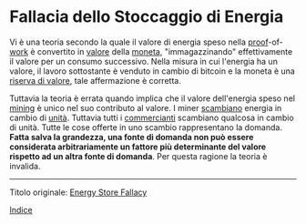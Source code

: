 # Fallacia dello Stoccaggio di Energia



Vi è una teoria secondo la quale il valore di energia speso nella [proof](ch101-glossary.md#prova)-of-[work](ch101-glossary.md#lavoro) è convertito in [valore](ch101-glossary.md#valore) della [moneta](ch101-glossary.md#moneta), "immagazzinando" effettivamente il valore per un consumo successivo. Nella misura in cui l'energia ha un valore, il lavoro sottostante è venduto in cambio di bitcoin e la moneta è una [riserva di valore](https://en.wikipedia.org/wiki/Store_of_value), tale affermazione è corretta.

Tuttavia la teoria è errata quando implica che il valore dell'energia speso nel [mining](ch101-glossary.md#centro-di-mining-mine) è unico nel suo contributo al valore. I miner [scambiano](ch101-glossary.md#scambiano) energia in cambio di [unità](ch101-glossary.md#unità). Tuttavia tutti i [commercianti](ch101-glossary.md#commerciante) scambiano qualcosa in cambio di unità. Tutte le cose offerte in uno scambio rappresentano la domanda. **Fatta salva la grandezza, una fonte di domanda non può essere considerata arbitrariamente un fattore più determinante del valore rispetto ad un altra fonte di domanda**. Per questa ragione la teoria è invalida.

---------
Titolo originale: [Energy Store Fallacy](https://github.com/libbitcoin/libbitcoin-system/wiki/Energy-Store-Fallacy)

[Indice](/README.md)

